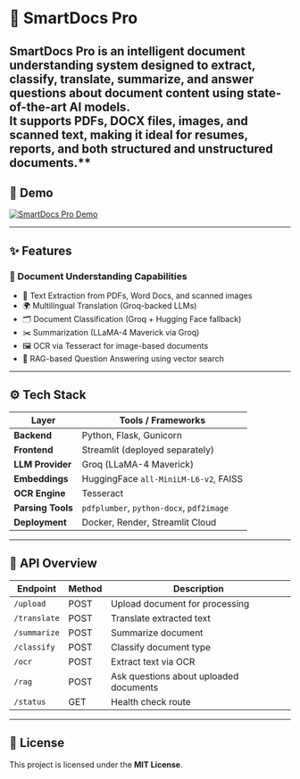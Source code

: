 # 📄 SmartDocs Pro

**SmartDocs Pro** is an intelligent document understanding system designed to extract, classify, translate, summarize, and answer questions about document content using state-of-the-art AI models.  
It supports **PDFs**, **DOCX files**, **images**, and **scanned text**, making it ideal for resumes, reports, and both structured and unstructured documents.**
---
## 🎥 Demo

[![SmartDocs Pro Demo](https://img.youtube.com/vi/MiIn2E9iXlg/0.jpg)](https://youtu.be/MiIn2E9iXlg)

---

## ✨ Features

### 🧠 Document Understanding Capabilities
- 📄 Text Extraction from PDFs, Word Docs, and scanned images
- 🌍 Multilingual Translation (Groq-backed LLMs)
- 🗂️ Document Classification (Groq + Hugging Face fallback)
- ✂️ Summarization (LLaMA-4 Maverick via Groq)
- 🖼️ OCR via Tesseract for image-based documents
- 🔎 RAG-based Question Answering using vector search

---

## ⚙️ Tech Stack

| Layer             | Tools / Frameworks |
|------------------|--------------------|
| **Backend**       | Python, Flask, Gunicorn |
| **Frontend**      | Streamlit (deployed separately) |
| **LLM Provider**  | Groq (LLaMA-4 Maverick) |
| **Embeddings**    | HuggingFace `all-MiniLM-L6-v2`, FAISS |
| **OCR Engine**    | Tesseract |
| **Parsing Tools** | `pdfplumber`, `python-docx`, `pdf2image` |
| **Deployment**    | Docker, Render, Streamlit Cloud |

---

## 🔌 API Overview

| Endpoint    | Method | Description                           |
|-------------|--------|---------------------------------------|
| `/upload`   | POST   | Upload document for processing        |
| `/translate`| POST   | Translate extracted text              |
| `/summarize`| POST   | Summarize document                    |
| `/classify` | POST   | Classify document type                |
| `/ocr`      | POST   | Extract text via OCR                  |
| `/rag`      | POST   | Ask questions about uploaded documents |
| `/status`   | GET    | Health check route                    |

---

## 📄 License

This project is licensed under the **MIT License**.
